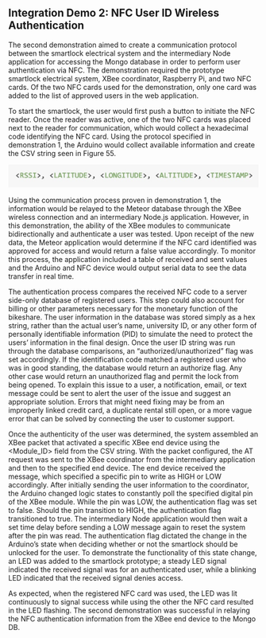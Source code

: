 ## Integration Demo 2: NFC User ID Wireless Authentication

The second demonstration aimed to create a communication protocol between the smartlock electrical system and the intermediary Node application for accessing the Mongo database in order to perform user authentication via NFC.  The demonstration required the prototype smartlock electrical system, XBee coordinator, Raspberry Pi, and two NFC cards.  Of the two NFC cards used for the demonstration, only one card was added to the list of approved users in the web application.

To start the smartlock, the user would first push a button to initiate the NFC reader.  Once the reader was active, one of the two NFC cards was placed next to the reader for communication, which would collect a hexadecimal code identifying the NFC card.  Using the protocol specified in demonstration 1, the Arduino would collect available information and create the CSV string seen in Figure 55.

![55.  CSV string.](../Figures/fig55.jpg)

Using the communication process proven in demonstration 1, the information would be relayed to the Meteor database through the XBee wireless connection and an intermediary Node.js application.  However, in this demonstration, the ability of the XBee modules to communicate bidirectionally and authenticate a user was tested.  Upon receipt of the new data, the Meteor application would determine if the NFC card identified was approved for access and would return a false value accordingly.  To monitor this process, the application included a table of received and sent values and the Arduino and NFC device would output serial data to see the data transfer in real time.

The authentication process compares the received NFC code to a server side-only database of registered users.  This step could also account for billing or other parameters necessary for the monetary function of the bikeshare.  The user information in the database was stored simply as a hex string, rather than the actual user’s name, university ID, or any other form of personally identifiable information (PID) to simulate the need to protect the users’ information in the final design.  Once the user ID string was run through the database comparisons, an “authorized/unauthorized” flag was set accordingly.  If the identification code matched a registered user who was in good standing, the database would return an authorize flag.  Any other case would return an unauthorized flag and permit the lock from being opened.  To explain this issue to a user, a notification, email, or text message could be sent to alert the user of the issue and suggest an appropriate solution.  Errors that might need fixing may be from an improperly linked credit card, a duplicate rental still open, or a more vague error that can be solved by connecting the user to customer support.

Once the authenticity of the user was determined, the system assembled an XBee packet that activated a specific XBee end device using the <Module_ID> field from the CSV string.  With the packet configured, the AT request was sent to the XBee coordinator from the intermediary application and then to the specified end device.  The end device received the message, which specified a specific pin to write as HIGH or LOW accordingly.  After initially sending the user information to the coordinator, the Arduino changed logic states to constantly poll the specified digital pin of the XBee module.  While the pin was LOW, the authentication flag was set to false.  Should the pin transition to HIGH, the authentication flag transitioned to true.  The intermediary Node application would then wait a set time delay before sending a LOW message again to reset the system after the pin was read.  The authentication flag dictated the change in the Arduino’s state when deciding whether or not the smartlock should be unlocked for the user.  To demonstrate the functionality of this state change, an LED was added to the smartlock prototype; a steady LED signal indicated the received signal was for an authenticated user, while a blinking LED indicated that the received signal denies access.

As expected, when the registered NFC card was used, the LED was lit continuously to signal success while using the other the NFC card resulted in the LED flashing.  The second demonstration was successful in relaying the NFC authentication information from the XBee end device to the Mongo DB.
